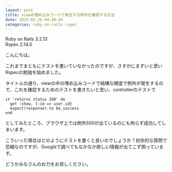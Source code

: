 ```yaml
---
layout: post
title: viewの埋め込みコードで発生する例外を確認する方法
date: 2015-02-26 04:49:44
categories: ruby-on-rails rspec
---
```

<!-- {% raw %} -->
<p>Ruby on Rails 3.2.13 <br>
Rspec 2.14.0</p>

<p>こんにちは。</p>

<p>これまでまともにテストを書いていなかったのですが、さすがにまずいと思いRspecの勉強を始めました。</p>

<p>タイトルの通り、viewの中の埋め込みコードで結構な頻度で例外が発生するので、これを確認するためのテストを書きたいと思い、controllerのテストで</p>

<pre><code>it 'returns status 200' do
  get :show, {:id =&gt; user.id}
  expect(response).to be_success
end
</code></pre>

<p>としてみたところ、ブラウザ上では例外500が出ているのにも拘らず成功してしまいます。</p>

<p>こういった場合はどのようにテストを書くと良いのでしょうか？初歩的な質問で恐縮なのですが、Googleで調べてもなかなか欲しい情報が出てこず困っています。</p>

<p>どうかみなさんのお力をお貸しください。</p>
<!-- {% endraw %} -->
